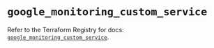 # `google_monitoring_custom_service`

Refer to the Terraform Registry for docs: [`google_monitoring_custom_service`](https://registry.terraform.io/providers/hashicorp/google/6.48.0/docs/resources/monitoring_custom_service).
